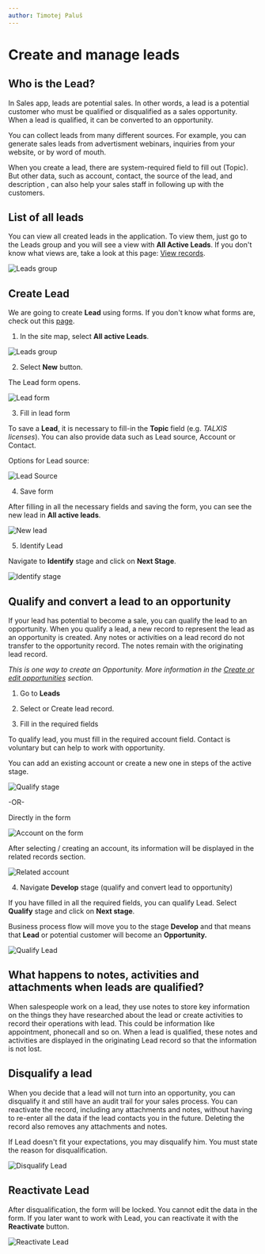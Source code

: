 ```yaml
---
author: Timotej Paluš
---
```


# Create and manage leads

## Who is the Lead?
In Sales app, leads are potential sales. In other words, a lead is a potential customer who must be qualified or disqualified as a sales opportunity. When a lead is qualified, it can be converted to an opportunity.

You can collect leads from many different sources. For example, you can generate sales leads from advertisment webinars, inquiries from your website, or by word of mouth.

When you create a lead, there are system-required field to fill out (Topic). But other data, such as account, contact, the source of the lead, and description , can also help your sales staff in following up with the customers.

## List of all leads
You can view all created leads in the application. To view them, just go to the Leads group and you will see a view with **All Active Leads**. If you don't know what views are, take a look at this page: [View records](/en/user-guide/model-driven-apps/basic-app-elements/views/).

![Leads group](/.attachments/ModelDrivenAppUserGuide/leadsView.png)

## Create Lead
We are going to create **Lead** using forms. If you don't know what forms are, check out this [page](/en/user-guide/model-driven-apps/basic-app-elements/forms/).
1) In the site map, select **All active Leads**.

![Leads group](/.attachments/ModelDrivenAppUserGuide/leadGroup.png)

2) Select **New** button.

The Lead form opens.

![Lead form](/.attachments/ModelDrivenAppUserGuide/leadForm.png)

3) Fill in lead form

To save a **Lead**, it is necessary to fill-in the **Topic** field (e.g. _TALXIS licenses_). You can also provide data such as Lead source, Account or Contact. 

Options for Lead source:

![Lead Source](/.attachments/ModelDrivenAppUserGuide/leadSource.png)

4) Save form

After filling in all the necessary fields and saving the form, you can see the new lead in **All active leads**.

![New lead](/.attachments/ModelDrivenAppUserGuide/newLead.png)

5) Identify Lead

Navigate to **Identify** stage and click on **Next Stage**.

![Identify stage](/.attachments/ModelDrivenAppUserGuide/identifyStage.png)

## Qualify and convert a lead to an opportunity
If your lead has potential to become a sale, you can qualify the lead to an opportunity. When you qualify a lead, a new record to represent the lead as an opportunity is created. Any notes or activities on a lead record do not transfer to the opportunity record. The notes remain with the originating lead record.

_This is one way to create an Opportunity. More information in the [Create or edit opportunities](/en/user-guide/model-driven-apps/business-process/sales/create-or-edit-opportunity) section._

1) Go to **Leads**

2) Select or Create lead record.

3) Fill in the required fields

To qualify lead, you must fill in the required account field. Contact is voluntary but can help to work with opportunity.

You can add an existing account or create a new one in steps of the active stage.

![Qualify stage](/.attachments/ModelDrivenAppUserGuide/qualifyStage.png)

-OR-

Directly in the form

![Account on the form](/.attachments/ModelDrivenAppUserGuide/leadAccountForm.png)

After selecting / creating an account, its information will be displayed in the related records section.

![Related account](/.attachments/ModelDrivenAppUserGuide/relatedAccount.png)

4) Navigate **Develop** stage (qualify and convert lead to opportunity)

If you have filled in all the required fields, you can qualify Lead. Select **Qualify** stage and click on **Next stage**. 

Business process flow will move you to the stage **Develop** and that means that **Lead** or potential customer will become an **Opportunity.**

![Qualify Lead](/.attachments/ModelDrivenAppUserGuide/qualifyLead.png)

## What happens to notes, activities and attachments when leads are qualified?
When salespeople work on a lead, they use notes to store key information on the things they have researched about the lead or create activities to record their operations with lead. This could be information like appointment, phonecall and so on. When a lead is qualified, these notes and activities are displayed in the originating Lead record so that the information is not lost.

## Disqualify a lead
When you decide that a lead will not turn into an opportunity, you can disqualify it and still have an audit trail for your sales process. You can reactivate the record, including any attachments and notes, without having to re-enter all the data if the lead contacts you in the future. Deleting the record also removes any attachments and notes.

If Lead doesn't fit your expectations, you may disqualify him. You must state the reason for disqualification.

![Disqualify Lead](/.attachments/ModelDrivenAppUserGuide/disqualifyLead.png)

## Reactivate Lead

After disqualification, the form will be locked. You cannot edit the data in the form. If you later want to work with Lead, you can reactivate it with the **Reactivate** button.

![Reactivate Lead](/.attachments/ModelDrivenAppUserGuide/reactivateLead.png)